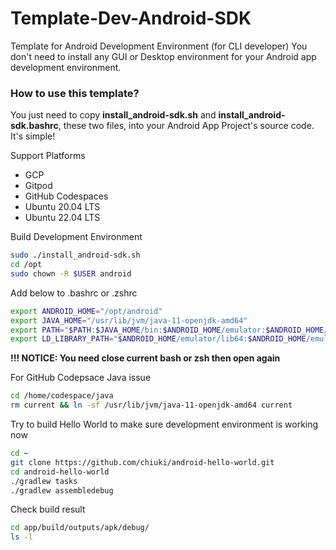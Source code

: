 # Template-Dev-Android-SDK

Template for Android Development Environment (for CLI developer)
You don't need to install any GUI or Desktop environment for your Android app development environment. 

### How to use this template?

You just need to copy **install_android-sdk.sh** and **install_android-sdk.bashrc**, these two files, into your Android App Project's source code. It's simple!

Support Platforms

- GCP
- Gitpod
- GitHub Codespaces
- Ubuntu 20.04 LTS
- Ubuntu 22.04 LTS

Build Development Environment

```sh
sudo ./install_android-sdk.sh
cd /opt
sudo chown -R $USER android
```

Add below to .bashrc or .zshrc

```sh
export ANDROID_HOME="/opt/android"
export JAVA_HOME="/usr/lib/jvm/java-11-openjdk-amd64"
export PATH="$PATH:$JAVA_HOME/bin:$ANDROID_HOME/emulator:$ANDROID_HOME/cmdline-tools/tools/bin:$ANDROID_HOME/platform-tools:${ANDROID_NDK_HOME}"
export LD_LIBRARY_PATH="$ANDROID_HOME/emulator/lib64:$ANDROID_HOME/emulator/lib64/qt/lib"
```

**!!! NOTICE: You need close current bash or zsh then open again**

For GitHub Codepsace Java issue

```sh
cd /home/codespace/java
rm current && ln -sf /usr/lib/jvm/java-11-openjdk-amd64 current
```

Try to build Hello World to make sure development environment is working now

```sh
cd ~
git clone https://github.com/chiuki/android-hello-world.git
cd android-hello-world
./gradlew tasks
./gradlew assembledebug
```

Check build result

```sh
cd app/build/outputs/apk/debug/
ls -l
```
